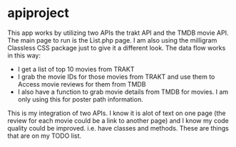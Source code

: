 # apiproject
This app works by utilizing two APIs the trakt API and the TMDB movie API.
The main page to run is the List.php page.
I am also using the milligram Classless CSS package just to give it a different look.
The data flow works in this way:
- I get a list of top 10 movies from TRAKT
- I grab the movie IDs for those movies from TRAKT and use them to Access movie reviews for them from TMDB
- I also have a function to grab movie details from TMDB for movies. I am only using this for poster path information.

This is my integration of two APIs. I know it is alot of text on one page (the review for each movie could be a link to another page) and I know my code quality could be improved. i.e. have classes and methods. These are things that are on my TODO list.
